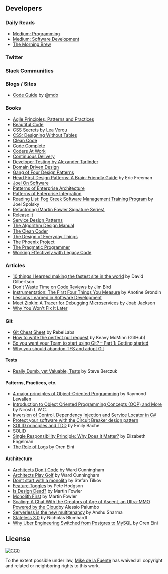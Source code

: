 ## Developers
### Daily Reads
- [Medium: Programming](https://medium.com/tag/programming/latest)
- [Medium: Software Development](https://medium.com/tag/software-development/latest)
- [The Morning Brew](http://blog.cwa.me.uk/tags/morning-brew/)

### Twitter

### Slack Communities

### Blogs / Sites
- [Code Guide](http://codeguide.co/) by [@mdo](https://twitter.com/mdo)

### Books
- [Agile Principles, Patterns and Practices]()
- [Beautiful Code]()
- [CSS Secrets]() by Lea Verou
- [CSS: Designing Without Tables]()
- [Clean Code]()
- [Code Complete]()
- [Coders At Work]()
- [Continuous Delivery]()
- [Developer Testing by Alexander Tarlinder]()
- [Domain Driven Design]()
- [Gang of Four Design Patterns]()
- [Head First Design Patterns: A Brain-Friendly Guide]() by Eric Freeman
- [Joel On Software]()
- [Patterns of Enterprise Architecture]()
- [Patterns of Enterprise Integration]()
- [Reading List: Fog Creek Software Management Training Program](https://www.joelonsoftware.com/2005/11/22/reading-list-fog-creek-software-management-training-program/) by Joel Spolsky
- [Refactoring (Martin Fowler Signature Series)]()
- [Release It]()
- [Service Design Patterns]()
- [The Algorithm Design Manual]()
- [The Clean Coder]()
- [The Design of Everyday Things]()
- [The Phoenix Project]()
- [The Pragmatic Programmer]()
- [Working Effectively with Legacy Code]()

### Articles
- [10 things I learned making the fastest site in the world](https://hackernoon.com/10-things-i-learned-making-the-fastest-site-in-the-world-18a0e1cdf4a7#.q8kyxvl2w) by David Gilbertson
- [Don't Waste Time on Code Reviews](https://dzone.com/articles/dont-waste-time-code-reviews) by Jim Bird
- [Instrumentation: The First Four Things You Measure](https://honeycomb.io/blog/2017/01/instrumentation-the-first-four-things-you-measure/) by Anotine Grondin
- [Lessons Learned in Software Development](https://henrikwarne.com/2015/04/16/lessons-learned-in-software-development/)
- [Meet Zipkin: A Tracer for Debugging Microservices](https://thenewstack.io/meet-zipkin-tracer-debugging-microservices/) by Joab Jackson
- [Why You Won't Fix It Later](http://on-agile.blogspot.com/2007/04/why-you-wont-fix-it-later.html)

### Git
- [Git Cheat Sheet](https://zeroturnaround.com/wp-content/uploads/2016/05/Git-Cheat-Sheet-by-RebelLabs.png) by RebelLabs
- [How to write the perfect pull request](https://github.com/blog/1943-how-to-write-the-perfect-pull-request) by Keavy McMinn (GitHub)
- [So you want your Team to start using Git? – Part 1: Getting started](http://www.diaryofaninja.com/blog/2014/08/20/so-you-want-your-team-to-start-using-git-ndash-part-1-getting-started)
- [Why you should abandon TFS and adopt Git](http://www.continuousimprover.com/2015/06/why-you-should-abandon-tfs-source.html)

#### Tests
- [Really Dumb, yet Valuable, Tests](https://medium.com/@sberczuk/really-dumb-yet-valuable-tests-8d42afdf91a1#.3q1bua4we) by Steve Berczuk

#### Patterns, Practices, etc.
- [4 major principles of Object-Oriented Programming](http://codebetter.com/raymondlewallen/2005/07/19/4-major-principles-of-object-oriented-programming/) by Raymond Lewallen
- [Introduction to Object Oriented Programming Concepts (OOP) and More](https://www.codeproject.com/articles/22769/introduction-to-object-oriented-programming-concep) by Nirosh L.W.C.
- [Inversion of Control, Dependency Injection and Service Locator in C#](http://www.csharpstar.com/inversion-of-control-dependency-injection-and-service-locator-in-csharp/)
- [Protect your software with the Circuit Breaker design pattern](http://particular.net/blog/protect-your-software-with-the-circuit-breaker-design-pattern)
- [SOLID principles and TDD](http://coding-is-like-cooking.info/2012/09/solid-principles-and-tdd/) by Emily Bache
- [SOLID](https://en.wikipedia.org/wiki/SOLID_(object-oriented_design))
- [Single Responsibility Principle: Why Does it Matter?](https://8thlight.com/blog/elizabeth-engelman/2015/01/22/single-responsibility-principle-why-does-it-matter.html) by Elizabeth Engelman
- [The Role of Logs](https://ayende.com/blog/173761/the-role-of-logs?Key=092123a4-a959-4703-9cbb-96a065a32a9d)  by Oren Eini

#### Architecture
- [Architects Don't Code](http://wiki.c2.com/?ArchitectsDontCode) by Ward Cunningham
- [Architects Play Golf](http://wiki.c2.com/?ArchitectsPlayGolf) by Ward Cunningham
- [Don’t start with a monolith](https://martinfowler.com/articles/dont-start-monolith.html) by Stefan Tilkov
- [Feature Toggles](https://martinfowler.com/articles/feature-toggles.html) by Pete Hodgson
- [Is Design Dead?](https://martinfowler.com/articles/designDead.html) by Martin Fowler
- [Monolith First](https://martinfowler.com/bliki/MonolithFirst.html) by Martin Fowler
- [Scaling: A Chat With the Creators of Age of Ascent, an Ultra-MMO Powered by the Cloud](http://wccftech.com/chat-creators-age-of-ascent-ultrammo-powered-cloud/)by Alessio Palumbo
- [Serverless is the new multitenancy](https://getpocket.com/a/read/1399568837) by Anshu Sharma
- [Stateless 3.0](https://nblumhardt.com/2016/11/stateless-30/) by Nicholas Blumhardt
- [Why Uber Engineering Switched from Postgres to MySQL](https://ayende.com/blog/175137/re-why-uber-engineering-switched-from-postgres-to-mysql?Key=eadf3cbb-4f6b-4df7-9912-5f382e7ea101) by Oren Eini

## License

[![CC0](https://mirrors.creativecommons.org/presskit/buttons/88x31/svg/cc-zero.svg)](https://creativecommons.org/publicdomain/zero/1.0/)

To the extent possible under law, [Mike de la Fuente](http://twitter.highfiveboom.com) has waived all copyright and related or neighboring rights to this work.